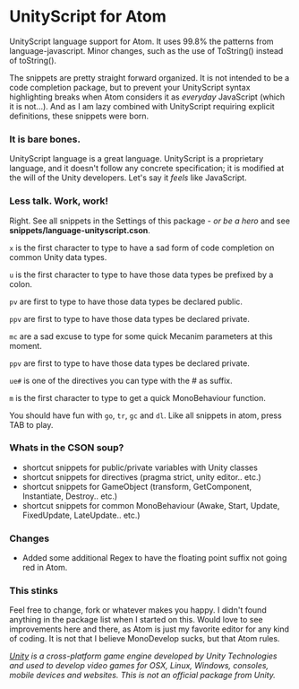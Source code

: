 # UnityScript for Atom

UnityScript language support for Atom. It uses 99.8% the patterns from language-javascript. Minor changes, such as the use of ToString() instead of toString().

The snippets are pretty straight forward organized. It is not intended to be a code completion package, but to prevent your UnityScript syntax highlighting breaks when Atom considers it as *everyday* JavaScript (which it is not...). And as I am lazy combined with UnityScript requiring explicit definitions, these snippets were born.

### It is bare bones.

UnityScript language is a great language. UnityScript is a proprietary language, and it doesn't follow any concrete specification; it is modified at the will of the Unity developers. Let's say it *feels* like JavaScript.


### Less talk. Work, work!

Right. See all snippets in the Settings of this package - *or be a hero* and see **snippets/language-unityscript.cson**.

````x```` is the first character to type to have a sad form of code completion on common Unity data types.

````u```` is the first character to type to have those data types be prefixed by a colon.

````pv```` are first to type to have those data types be declared public.

````ppv```` are first to type to have those data types be declared private.

````mc```` are a sad excuse to type for some quick Mecanim parameters at this moment.

````ppv```` are first to type to have those data types be declared private.

````ue#```` is one of the directives you can type with the # as suffix.

````m```` is the first character to type to get a quick MonoBehaviour function.

You should have fun with ````go````, ````tr````, ````gc```` and ````dl````. Like all snippets in atom, press TAB to play.

### Whats in the CSON soup?

- shortcut snippets for public/private variables with Unity classes
- shortcut snippets for directives (pragma strict, unity editor.. etc.)
- shortcut snippets for GameObject (transform, GetComponent, Instantiate, Destroy.. etc.)
- shortcut snippets for common MonoBehaviour (Awake, Start, Update, FixedUpdate, LateUpdate.. etc.)

### Changes

* Added some additional Regex to have the floating point suffix not going red in Atom.

### This stinks

Feel free to change, fork or whatever makes you happy. I didn't found anything in the package list when I started
on this. Would love to see improvements here and there, as Atom is just my favorite editor for any kind of coding.
It is not that I believe MonoDevelop sucks, but that Atom rules.

*[Unity](https://www.unity3d.com) is a cross-platform game engine developed by Unity Technologies and used to develop video games for OSX, Linux, Windows, consoles, mobile devices and websites. This is not an official package from Unity.*
